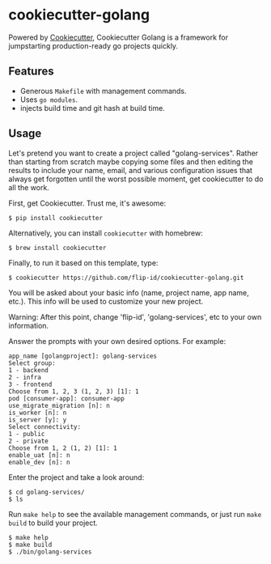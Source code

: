 # cookiecutter-golang

Powered by [Cookiecutter](https://github.com/audreyr/cookiecutter), Cookiecutter Golang is a framework for jumpstarting production-ready go projects quickly.

## Features

- Generous `Makefile` with management commands.
- Uses `go modules`.
- injects build time and git hash at build time.

## Usage

Let's pretend you want to create a project called "golang-services". Rather than starting from scratch maybe copying
some files and then editing the results to include your name, email, and various configuration issues that always
get forgotten until the worst possible moment, get cookiecutter to do all the work.

First, get Cookiecutter. Trust me, it's awesome:
```console
$ pip install cookiecutter
```

Alternatively, you can install `cookiecutter` with homebrew:
```console
$ brew install cookiecutter
```

Finally, to run it based on this template, type:
```console
$ cookiecutter https://github.com/flip-id/cookiecutter-golang.git
```

You will be asked about your basic info (name, project name, app name, etc.). This info will be used to customize your new project.

Warning: After this point, change 'flip-id', 'golang-services', etc to your own information.

Answer the prompts with your own desired options. For example:
```console
app_name [golangproject]: golang-services
Select group:
1 - backend
2 - infra
3 - frontend
Choose from 1, 2, 3 (1, 2, 3) [1]: 1
pod [consumer-app]: consumer-app
use_migrate_migration [n]: n
is_worker [n]: n
is_server [y]: y
Select connectivity:
1 - public
2 - private
Choose from 1, 2 (1, 2) [1]: 1
enable_uat [n]: n
enable_dev [n]: n
```

Enter the project and take a look around:
```console
$ cd golang-services/
$ ls
```

Run `make help` to see the available management commands, or just run `make build` to build your project.
```console
$ make help
$ make build
$ ./bin/golang-services
```
